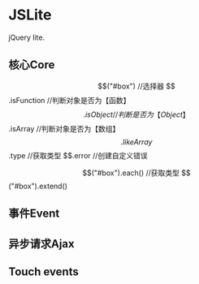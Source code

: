 JSLite
======
jQuery lite.

## 核心Core
$$("#box")              //选择器
$$.isFunction           //判断对象是否为【函数】
$$.isObject             //判断是否为【Object】
$$.isArray              //判断对象是否为【数组】
$$.likeArray            
$$.type                 //获取类型
$$.error                //创建自定义错误

$$("#box").each()       //获取类型
$$("#box").extend()



## 事件Event

## 异步请求Ajax

## Touch events